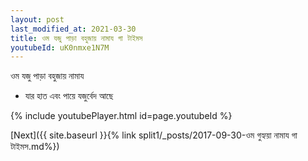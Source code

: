 ```yaml
---
layout: post
last_modified_at: 2021-03-30
title: ওম যজু পাড়া বহুজায় নামায গা টাইমস
youtubeId: uK0nmxe1N7M
---
```

 
 
 ওম যজু পাড়া বহুজায় নামায  
 
 -  যার হাত এবং পায়ে যজুর্বেদ আছে 
 
  
 
  
 
 
 
 
 
 


{% include youtubePlayer.html id=page.youtubeId %}
 
[Next]({{ site.baseurl }}{% link  split1/_posts/2017-09-30-ওম গুহ্যয়া নামায গা টাইমস.md%})
 
